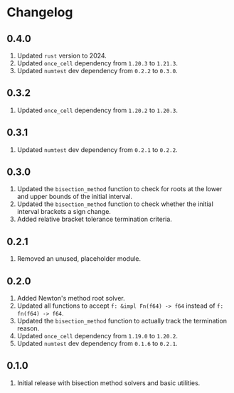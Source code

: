 # Changelog

## 0.4.0

1. Updated `rust` version to 2024.
1. Updated `once_cell` dependency from `1.20.3` to `1.21.3`.
1. Updated `numtest` dev dependency from `0.2.2` to `0.3.0`.

## 0.3.2

1. Updated `once_cell` dependency from `1.20.2` to `1.20.3`.

## 0.3.1

1. Updated `numtest` dev dependency from `0.2.1` to `0.2.2`.

## 0.3.0

1. Updated the `bisection_method` function to check for roots at the lower and upper bounds of the
initial interval.
1. Updated the `bisection_method` function to check whether the initial interval brackets a sign change.
1. Added relative bracket tolerance termination criteria.

## 0.2.1

1. Removed an unused, placeholder module.

## 0.2.0

1. Added Newton's method root solver.
1. Updated all functions to accept `f: &impl Fn(f64) -> f64` instead of `f: fn(f64) -> f64`.
1. Updated the `bisection_method` function to actually track the termination reason.
1. Updated `once_cell` dependency from `1.19.0` to `1.20.2`.
1. Updated `numtest` dev dependency from `0.1.6` to `0.2.1`.

## 0.1.0

1. Initial release with bisection method solvers and basic utilities.